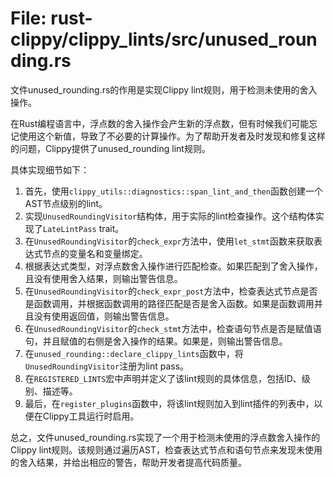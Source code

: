 # File: rust-clippy/clippy_lints/src/unused_rounding.rs

文件unused_rounding.rs的作用是实现Clippy lint规则，用于检测未使用的舍入操作。

在Rust编程语言中，浮点数的舍入操作会产生新的浮点数，但有时候我们可能忘记使用这个新值，导致了不必要的计算操作。为了帮助开发者及时发现和修复这样的问题，Clippy提供了unused_rounding lint规则。

具体实现细节如下：

1. 首先，使用`clippy_utils::diagnostics::span_lint_and_then`函数创建一个AST节点级别的lint。
2. 实现`UnusedRoundingVisitor`结构体，用于实际的lint检查操作。这个结构体实现了`LateLintPass` trait。
3. 在`UnusedRoundingVisitor`的`check_expr`方法中，使用`let_stmt`函数来获取表达式节点的变量名和变量绑定。
4. 根据表达式类型，对浮点数舍入操作进行匹配检查。如果匹配到了舍入操作，且没有使用舍入结果，则输出警告信息。
5. 在`UnusedRoundingVisitor`的`check_expr_post`方法中，检查表达式节点是否是函数调用，并根据函数调用的路径匹配是否是舍入函数。如果是函数调用并且没有使用返回值，则输出警告信息。
6. 在`UnusedRoundingVisitor`的`check_stmt`方法中，检查语句节点是否是赋值语句，并且赋值的右侧是舍入操作的结果。如果是，则输出警告信息。
7. 在`unused_rounding::declare_clippy_lints`函数中，将`UnusedRoundingVisitor`注册为lint pass。
8. 在`REGISTERED_LINTS`宏中声明并定义了该lint规则的具体信息，包括ID、级别、描述等。
9. 最后，在`register_plugins`函数中，将该lint规则加入到lint插件的列表中，以便在Clippy工具运行时启用。

总之，文件unused_rounding.rs实现了一个用于检测未使用的浮点数舍入操作的Clippy lint规则。该规则通过遍历AST，检查表达式节点和语句节点来发现未使用的舍入结果，并给出相应的警告，帮助开发者提高代码质量。

